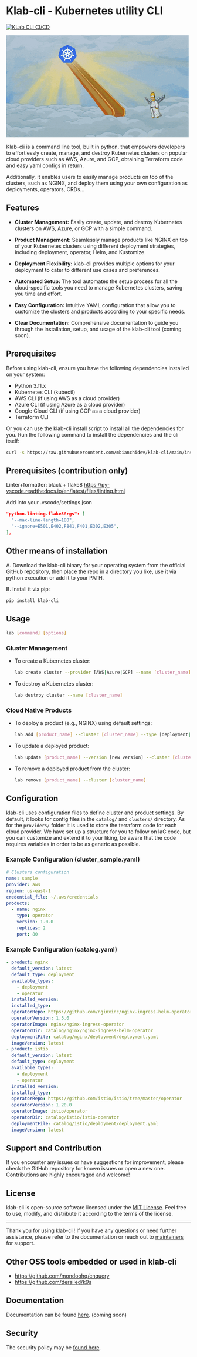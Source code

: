 # Klab-cli - Kubernetes utility CLI

[![KLab CLI CI/CD](https://github.com/mbianchidev/klab-cli/actions/workflows/klab-cli.yml/badge.svg)](https://github.com/mbianchidev/klab-cli/actions/workflows/klab-cli.yml)

![Homer Simpson taking an escalator to Paradise but actually falling into Platform Engineering hell](/docs/images/platform-engineering.gif)

Klab-cli is a command line tool, built in python, that empowers developers to effortlessly create, manage, and destroy Kubernetes clusters on popular cloud providers such as AWS, Azure, and GCP, obtaining Terraform code and easy yaml configs in return.

Additionally, it enables users to easily manage products on top of the clusters, such as NGINX, and deploy them using your own configuration as deployments, operators, CRDs...

## Features

- **Cluster Management:** Easily create, update, and destroy Kubernetes clusters on AWS, Azure, or GCP with a simple command.

- **Product Management:** Seamlessly manage products like NGINX on top of your Kubernetes clusters using different deployment strategies, including deployment, operator, Helm, and Kustomize.

- **Deployment Flexibility:** klab-cli provides multiple options for your deployment to cater to different use cases and preferences.

- **Automated Setup:** The tool automates the setup process for all the cloud-specific tools you need to manage Kubernetes clusters, saving you time and effort.

- **Easy Configuration:** Intuitive YAML configuration that allow you to customize the clusters and products according to your specific needs.

- **Clear Documentation:** Comprehensive documentation to guide you through the installation, setup, and usage of the klab-cli tool (coming soon).

## Prerequisites

Before using klab-cli, ensure you have the following dependencies installed on your system:

- Python 3.11.x
- Kubernetes CLI (kubectl)
- AWS CLI (if using AWS as a cloud provider)
- Azure CLI (if using Azure as a cloud provider)
- Google Cloud CLI (if using GCP as a cloud provider)
- Terraform CLI

Or you can use the klab-cli install script to install all the dependencies for you.
Run the following command to install the dependencies and the cli itself:

```bash
curl -s https://raw.githubusercontent.com/mbianchidev/klab-cli/main/install.sh | bash
```

## Prerequisites (contribution only)

Linter+formatter: black + flake8
https://py-vscode.readthedocs.io/en/latest/files/linting.html

Add into your .vscode/settings.json

```json
"python.linting.flake8Args": [
  "--max-line-length=180",
  "--ignore=E501,E402,F841,F401,E302,E305",
],
```

## Other means of installation

A. Download the klab-cli binary for your operating system from the official GitHub repository, then place the repo in a directory you like, use it via python execution or add it to your PATH.

B. Install it via pip:

```bash
pip install klab-cli
```

## Usage

```bash
lab [command] [options]
```

### Cluster Management

- To create a Kubernetes cluster:
  ```bash
  lab create cluster --provider [AWS|Azure|GCP] --name [cluster_name]
  ```

- To destroy a Kubernetes cluster:
  ```bash
  lab destroy cluster --name [cluster_name]
  ```

### Cloud Native Products

- To deploy a product (e.g., NGINX) using default settings:
  ```bash
  lab add [product_name] --cluster [cluster_name] --type [deployment|operator]
  ```

- To update a deployed product:
  ```bash
  lab update [product_name] --version [new version] --cluster [cluster_name] (--type [deployment|operator])
  ```

- To remove a deployed product from the cluster:
  ```bash
  lab remove [product_name] --cluster [cluster_name]
  ```

## Configuration

klab-cli uses configuration files to define cluster and product settings. By default, it looks for config files in the `catalog/` and `clusters/` directory.
As for the `providers/` folder it is used to store the terraform code for each cloud provider.
We have set up a structure for you to follow on IaC code, but you can customize and extend it to your liking, be aware that the code requires variables in order to be as generic as possible.

### Example Configuration (cluster_sample.yaml)

```yaml
# Clusters configuration
name: sample
provider: aws
region: us-east-1
credential_file: ~/.aws/credentials
products:
  - name: nginx
    type: operator
    version: 1.0.0
    replicas: 2
    port: 80
```

### Example Configuration (catalog.yaml)

```yaml
- product: nginx
  default_version: latest
  default_type: deployment
  available_types:
    - deployment
    - operator
  installed_version: 
  installed_type: 
  operatorRepo: https://github.com/nginxinc/nginx-ingress-helm-operator/
  operatorVersion: 1.5.0
  operatorImage: nginx/nginx-ingress-operator
  operatorDir: catalog/nginx/nginx-ingress-helm-operator
  deploymentFile: catalog/nginx/deployment/deployment.yaml
  imageVersion: latest
- product: istio
  default_version: latest
  default_type: deployment
  available_types:
    - deployment
    - operator
  installed_version:
  installed_type:
  operatorRepo: https://github.com/istio/istio/tree/master/operator
  operatorVersion: 1.20.0
  operatorImage: istio/operator
  operatorDir: catalog/istio/istio-operator
  deploymentFile: catalog/istio/deployment/deployment.yaml
  imageVersion: latest
```

## Support and Contribution

If you encounter any issues or have suggestions for improvement, please check the GitHub repository for known issues or open a new one. Contributions are highly encouraged and welcome!

## License

klab-cli is open-source software licensed under the [MIT License](LICENSE). Feel free to use, modify, and distribute it according to the terms of the license.

---

Thank you for using klab-cli! If you have any questions or need further assistance, please refer to the documentation or reach out to [maintainers](docs/CONTRIBUTING.md##Maintainers) for support.

## Other OSS tools embedded or used in klab-cli
- https://github.com/mondoohq/cnquery
- https://github.com/derailed/k9s

## Documentation

Documentation can be found [here](https://mb-consulting.dev/doc). (coming soon)

## Security

The security policy may be [found here](SECURITY.md).
